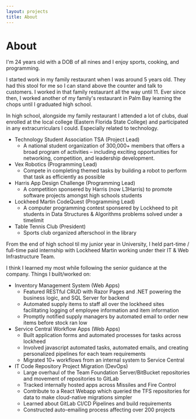 ```yaml
---
layout: projects
title: About
---
```

# About

I'm 24 years old with a DOB of all nines and I enjoy sports, cooking, and programming.

I started work in my family restaurant when I was around 5 years old. They had this stool for me so I can stand above the counter and talk to customers. I worked in that family restaurant all the way until 11. Ever since then, I worked another of my family's restaurant in Palm Bay learning the chops until I graduated high school. 

In high school, alongside my family restaurant I attended a lot of clubs, dual enrolled at the local college (Eastern Florida State College) and participated in any extracurriculars I could. Especially related to technology.
- Technology Student Association TSA (Project Lead)
    - A national student organization of 300,000+ members that offers a broad program of activities – including exciting opportunities for networking, competition, and leadership development.
- Vex Robotics (Programming Lead)
    - Compete in completing themed tasks by building a robot to perform that task as efficiently as possible
- Harris App Design Challenge (Programming Lead)
    - A competition sponsered by Harris (now L3Harris) to promote software projects amongst high schools students
- Lockheed Martin CodeQuest (Programming Lead)
    - A computer programming contest sponsered by Lockheed to pit students in Data Structures & Algorithms problems solved under a timelimit
- Table Tennis Club (President)
    - Sports club organized afterschool in the library


From the end of high school til my junior year in University, I held part-time / full-time paid internship with Lockheed Martin working under their IT & Web Infrastructure Team.

I think I learned my most while following the senior guidance at the company.
Things I built/worked on:
- Inventory Management System (Web Apps)
    - Featured RESTful CRUD with Razor Pages and .NET powering the business logic, and SQL Server for backend
    - Automated supply items to staff all over the lockheed sites facilitating logging of employee information and item information
    - Promptly notified supply managers by automated email to order new items before stock ran low
- Service Central Workflow Apps (Web Apps)
    - Built application forms and automated processes for tasks across lockheed
    - Involved javascript automated tasks, automated emails, and creating personalized pipelines for each team requirements
    - Migrated 10+ workflows from an internal system to Service Central
- IT Code Repository Project Migration (DevOps)
    - Large overhaul of the Team Foundation Server/BitBucket repositories and movement of repositories to GitLab
    - Tracked internally hosted apps across Missiles and Fire Control
    - Contribute to a React Webapp which queried the TFS repositories for data to make cloud-native migrations simpler
    - Learned about GitLab CI/CD Pipelines and build requirements
    - Constructed auto-emailing process affecting over 200 projects